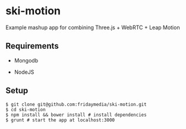 ski-motion
==========

Example mashup app for combining Three.js + WebRTC + Leap Motion

Requirements
------------

* Mongodb

* NodeJS

Setup
-----

    $ git clone git@github.com:fridaymedia/ski-motion.git
    $ cd ski-motion
    $ npm install && bower install # install dependencies
    $ grunt # start the app at localhost:3000
